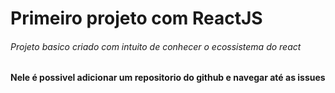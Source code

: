 <h1>Primeiro projeto com ReactJS

<h6>Projeto basico criado com intuito de conhecer o ecossistema do react 
<h4>Nele é possivel adicionar um repositorio do github e navegar até as issues
